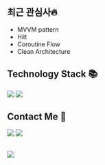 ## 최근 관심사🔥
- MVVM pattern
- Hilt
- Coroutine Flow
- Clean Architecture 

## Technology Stack 📚   
<span><img src="https://img.shields.io/badge/JAVA-007396?style=flat-square&logo=Java&logoColor=white"/></span>
<span><img src="https://img.shields.io/badge/Kotlin-0095D5?style=flat-square&logo=Kotlin&logoColor=white"/></span>

## Contact Me 📧
<span><a href="mailto:skh08188@gmail.com"><img src="https://img.shields.io/badge/Gmail-EA4335?style=flat-square&logo=Gmail&logoColor=white"/></a></span>
<span><a href="mailto:naver@naver.com"><img src="https://img.shields.io/badge/Naver-03C75A?style=flat-square&logo=Naver&logoColor=white"/></a></span>

<br><img src="https://github-readme-stats.vercel.app/api?username=tjrkdgnl&count_private=true)"/></br>


